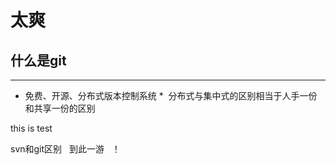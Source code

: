 # 太爽
## 什么是git
----
*   免费、开源、分布式版本控制系统
*  分布式与集中式的区别相当于人手一份和共享一份的区别



this is test

svn和git区别
 
到此一游 
 ！
 
